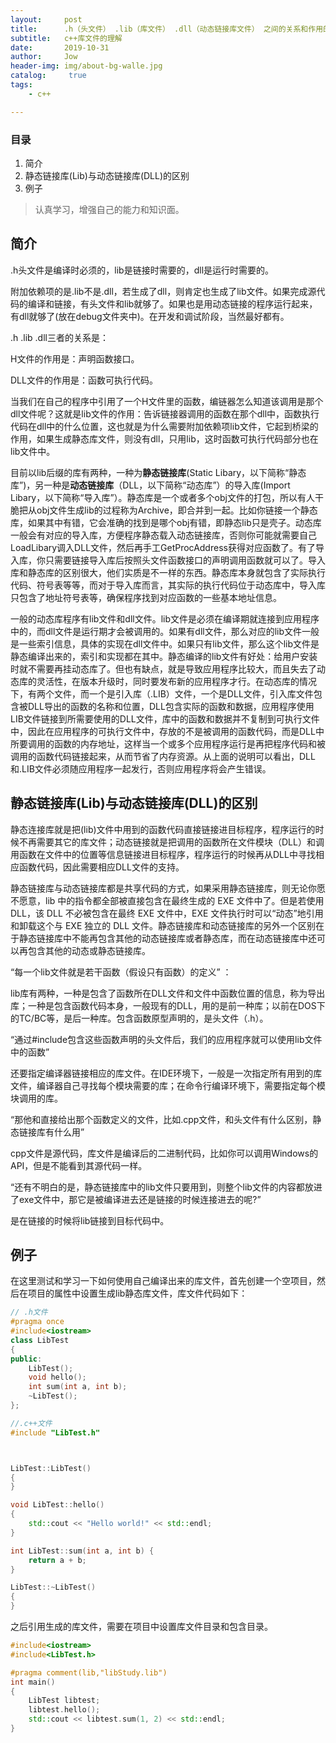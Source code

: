 ```yaml
---
layout:     post
title:      .h（头文件） .lib（库文件） .dll（动态链接库文件） 之间的关系和作用的区分
subtitle:   c++库文件的理解
date:       2019-10-31
author:     Jow
header-img: img/about-bg-walle.jpg
catalog: 	 true 
tags:
    - c++

---
```


### 目录
1. 简介
2. 静态链接库(Lib)与动态链接库(DLL)的区别 
3. 例子


> 认真学习，增强自己的能力和知识面。


## 简介

.h头文件是编译时必须的，lib是链接时需要的，dll是运行时需要的。

附加依赖项的是.lib不是.dll，若生成了dll，则肯定也生成了lib文件。如果完成源代码的编译和链接，有头文件和lib就够了。如果也是用动态链接的程序运行起来，有dll就够了(放在debug文件夹中)。在开发和调试阶段，当然最好都有。

.h .lib .dll三者的关系是：

H文件的作用是：声明函数接口。

DLL文件的作用是：函数可执行代码。

当我们在自己的程序中引用了一个H文件里的函数，编链器怎么知道该调用是那个dll文件呢？这就是lib文件的作用：告诉链接器调用的函数在那个dll中，函数执行代码在dll中的什么位置，这也就是为什么需要附加依赖项lib文件，它起到桥梁的作用，如果生成静态库文件，则没有dll，只用lib，这时函数可执行代码部分也在lib文件中。

目前以lib后缀的库有两种，一种为**静态链接库**(Static Libary，以下简称“静态库”)，另一种是**动态链接库**（DLL，以下简称“动态库”）的导入库(Import Libary，以下简称“导入库”）。静态库是一个或者多个obj文件的打包，所以有人干脆把从obj文件生成lib的过程称为Archive，即合并到一起。比如你链接一个静态库，如果其中有错，它会准确的找到是哪个obj有错，即静态lib只是壳子。动态库一般会有对应的导入库，方便程序静态载入动态链接库，否则你可能就需要自己LoadLibary调入DLL文件，然后再手工GetProcAddress获得对应函数了。有了导入库，你只需要链接导入库后按照头文件函数接口的声明调用函数就可以了。导入库和静态库的区别很大，他们实质是不一样的东西。静态库本身就包含了实际执行代码、符号表等等，而对于导入库而言，其实际的执行代码位于动态库中，导入库只包含了地址符号表等，确保程序找到对应函数的一些基本地址信息。

一般的动态库程序有lib文件和dll文件。lib文件是必须在编译期就连接到应用程序中的，而dll文件是运行期才会被调用的。如果有dll文件，那么对应的lib文件一般是一些索引信息，具体的实现在dll文件中。如果只有lib文件，那么这个lib文件是静态编译出来的，索引和实现都在其中。静态编译的lib文件有好处：给用户安装时就不需要再挂动态库了。但也有缺点，就是导致应用程序比较大，而且失去了动态库的灵活性，在版本升级时，同时要发布新的应用程序才行。在动态库的情况下，有两个文件，而一个是引入库（.LIB）文件，一个是DLL文件，引入库文件包含被DLL导出的函数的名称和位置，DLL包含实际的函数和数据，应用程序使用LIB文件链接到所需要使用的DLL文件，库中的函数和数据并不复制到可执行文件中，因此在应用程序的可执行文件中，存放的不是被调用的函数代码，而是DLL中所要调用的函数的内存地址，这样当一个或多个应用程序运行是再把程序代码和被调用的函数代码链接起来，从而节省了内存资源。从上面的说明可以看出，DLL和.LIB文件必须随应用程序一起发行，否则应用程序将会产生错误。

## 静态链接库(Lib)与动态链接库(DLL)的区别 

 静态连接库就是把(lib)文件中用到的函数代码直接链接进目标程序，程序运行的时候不再需要其它的库文件；动态链接就是把调用的函数所在文件模块（DLL）和调用函数在文件中的位置等信息链接进目标程序，程序运行的时候再从DLL中寻找相应函数代码，因此需要相应DLL文件的支持。

静态链接库与动态链接库都是共享代码的方式，如果采用静态链接库，则无论你愿不愿意，lib 中的指令都全部被直接包含在最终生成的 EXE 文件中了。但是若使用 DLL，该 DLL 不必被包含在最终 EXE 文件中，EXE 文件执行时可以“动态”地引用和卸载这个与 EXE 独立的 DLL 文件。静态链接库和动态链接库的另外一个区别在于静态链接库中不能再包含其他的动态链接库或者静态库，而在动态链接库中还可以再包含其他的动态或静态链接库。

“每一个lib文件就是若干函数（假设只有函数）的定义” ：

lib库有两种，一种是包含了函数所在DLL文件和文件中函数位置的信息，称为导出库；一种是包含函数代码本身，一般现有的DLL，用的是前一种库；以前在DOS下的TC/BC等，是后一种库。包含函数原型声明的，是头文件（.h）。 

“通过#include包含这些函数声明的头文件后，我们的应用程序就可以使用lib文件中的函数”

还要指定编译器链接相应的库文件。在IDE环境下，一般是一次指定所有用到的库文件，编译器自己寻找每个模块需要的库；在命令行编译环境下，需要指定每个模块调用的库。 

“那他和直接给出那个函数定义的文件，比如.cpp文件，和头文件有什么区别，静态链接库有什么用” 

cpp文件是源代码，库文件是编译后的二进制代码，比如你可以调用Windows的API，但是不能看到其源代码一样。 

“还有不明白的是，静态链接库中的lib文件只要用到，则整个lib文件的内容都放进了exe文件中，那它是被编译进去还是链接的时候连接进去的呢?” 

是在链接的时候将lib链接到目标代码中。

## 例子
在这里测试和学习一下如何使用自己编译出来的库文件，首先创建一个空项目，然后在项目的属性中设置生成lib静态库文件，库文件代码如下：

```c++
// .h文件
#pragma once
#include<iostream>
class LibTest
{
public:
	LibTest();
	void hello();
	int sum(int a, int b);
	~LibTest();
};

//.c++文件
#include "LibTest.h"



LibTest::LibTest()
{
}

void LibTest::hello()
{
	std::cout << "Hello world!" << std::endl;
}

int LibTest::sum(int a, int b) {
	return a + b;
}

LibTest::~LibTest()
{
}

```

之后引用生成的库文件，需要在项目中设置库文件目录和包含目录。

```c++
#include<iostream>
#include<LibTest.h>

#pragma comment(lib,"libStudy.lib")
int main()
{
	LibTest libtest;
	libtest.hello();
	std::cout << libtest.sum(1, 2) << std::endl;
}
```